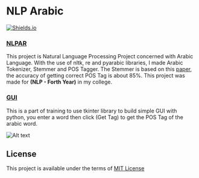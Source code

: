 # NLP Arabic

[![Shields.io](https://img.shields.io/badge/type-college%20project-orange?style=flat)](http://shields.io/)

### [NLPAR](/NLPAR.py)
This project is Natural Language Processing Project concerned with Arabic Language. With the use of nltk, re and pyarabic libraries, I made Arabic Tokenizer, Stemmer and POS Tagger. The Stemmer is based on this [paper](http://aircconline.com/ijdkp/V4N6/4614ijdkp01.pdf), the accuracy of getting correct POS Tag is about 85%. This project was made for **(NLP - Forth Year)** in my college.

### [GUI](/GUI.py)
This is a part of training to use tkinter library to build simple GUI with python, you enter a word then click (Get Tag) to get the POS Tag of the arabic word.

![Alt text](https://drive.google.com/uc?id=17OwgUu8hHF8UCuc0m_olqTEvvmIvIDAl  "GUI")

## License
This project is available under the terms of [MIT License](https://choosealicense.com/licenses/mit/)